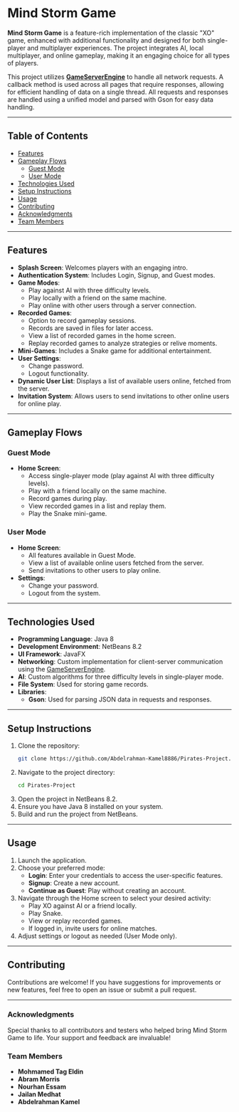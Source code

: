 
# Mind Storm Game

**Mind Storm Game** is a feature-rich implementation of the classic "XO" game, enhanced with additional functionality and designed for both single-player and multiplayer experiences. The project integrates AI, local multiplayer, and online gameplay, making it an engaging choice for all types of players.

This project utilizes **[GameServerEngine](https://github.com/DaTaj-ai/GameServerEngine)** to handle all network requests. A callback method is used across all pages that require responses, allowing for efficient handling of data on a single thread. All requests and responses are handled using a unified model and parsed with Gson for easy data handling.

---

## Table of Contents

- [Features](#features)
- [Gameplay Flows](#gameplay-flows)
  - [Guest Mode](#guest-mode)
  - [User Mode](#user-mode)
- [Technologies Used](#technologies-used)
- [Setup Instructions](#setup-instructions)
- [Usage](#usage)
- [Contributing](#contributing)
- [Acknowledgments](#acknowledgments)
- [Team Members](#team-members)

---

## Features

- **Splash Screen**: Welcomes players with an engaging intro.
- **Authentication System**: Includes Login, Signup, and Guest modes.
- **Game Modes**:
  - Play against AI with three difficulty levels.
  - Play locally with a friend on the same machine.
  - Play online with other users through a server connection.
- **Recorded Games**:
  - Option to record gameplay sessions.
  - Records are saved in files for later access.
  - View a list of recorded games in the home screen.
  - Replay recorded games to analyze strategies or relive moments.
- **Mini-Games**: Includes a Snake game for additional entertainment.
- **User Settings**:
  - Change password.
  - Logout functionality.
- **Dynamic User List**: Displays a list of available users online, fetched from the server.
- **Invitation System**: Allows users to send invitations to other online users for online play.

---

## Gameplay Flows

### Guest Mode

- **Home Screen**:
  - Access single-player mode (play against AI with three difficulty levels).
  - Play with a friend locally on the same machine.
  - Record games during play.
  - View recorded games in a list and replay them.
  - Play the Snake mini-game.

### User Mode

- **Home Screen**:
  - All features available in Guest Mode.
  - View a list of available online users fetched from the server.
  - Send invitations to other users to play online.
- **Settings**:
  - Change your password.
  - Logout from the system.

---

## Technologies Used

- **Programming Language**: Java 8
- **Development Environment**: NetBeans 8.2
- **UI Framework**: JavaFX
- **Networking**: Custom implementation for client-server communication using the [GameServerEngine](https://github.com/DaTaj-ai/GameServerEngine).
- **AI**: Custom algorithms for three difficulty levels in single-player mode.
- **File System**: Used for storing game records.
- **Libraries**:
  - **Gson**: Used for parsing JSON data in requests and responses.

---

## Setup Instructions

1. Clone the repository:
   ```bash
   git clone https://github.com/Abdelrahman-Kamel8886/Pirates-Project.git
   ```
2. Navigate to the project directory:
   ```bash
   cd Pirates-Project
   ```
3. Open the project in NetBeans 8.2.
4. Ensure you have Java 8 installed on your system.
5. Build and run the project from NetBeans.

---

## Usage

1. Launch the application.
2. Choose your preferred mode:
   - **Login**: Enter your credentials to access the user-specific features.
   - **Signup**: Create a new account.
   - **Continue as Guest**: Play without creating an account.
3. Navigate through the Home screen to select your desired activity:
   - Play XO against AI or a friend locally.
   - Play Snake.
   - View or replay recorded games.
   - If logged in, invite users for online matches.
4. Adjust settings or logout as needed (User Mode only).

---

## Contributing

Contributions are welcome! If you have suggestions for improvements or new features, feel free to open an issue or submit a pull request.

---

### Acknowledgments

Special thanks to all contributors and testers who helped bring Mind Storm Game to life. Your support and feedback are invaluable!

### Team Members

- **Mohmamed Tag Eldin**
- **Abram Morris**
- **Nourhan Essam**
- **Jailan Medhat**
- **Abdelrahman Kamel**
